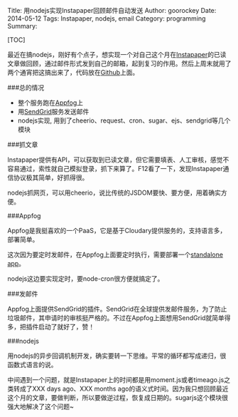 Title: 用nodejs实现Instapaper回顾邮件自动发送
Author: goorockey
Date: 2014-05-12
Tags: Instapaper, nodejs, email
Category: programming
Summary:

[TOC]

[Instapaper]: http://www.instapaper.com "Instapaper"
[Appfog]: http://www.appfog.com "Appfog"
[SendGrid]: http://sendgrid.com "SendGrid"

最近在搞nodejs，刚好有个点子，想实现一个对自己这个月在[Instapaper]的已读文章做回顾，通过邮件形式发到自己的邮箱，起到复习的作用。然后上周末就用了两个通宵把这搞出来了，代码放在[Github](https://github.com/goorockey/instapaper-review)上面。

###总的情况

- 整个服务跑在[Appfog]上
- 用[SendGrid]服务发送邮件
- nodejs实现, 用到了cheerio、request、cron、sugar、ejs、sendgrid等几个模块

###抓文章

Instapaper提供有API，可以获取到已读文章，但它需要填表、人工审核，感觉不容易通过，索性就自己模拟登录，抓下来算了。F12看了一下，发现Instapaper通信协议极其简单，好抓得很。

nodejs抓网页，可以用cheerio，说比传统的JSDOM要快、要方便，用着确实方便。

###Appfog

Appfog是我挺喜欢的一个PaaS，它是基于Cloudary提供服务的，支持语言多，部署简单。

这次因为要定时发邮件，在Appfog上面要定时执行，需要部署一个[standalone app](http://blog.appfog.com/task-scheduling-support-on-appfog-with-standalone-apps/)。

nodejs这边要实现定时，要node-cron很方便就搞定了。

###发邮件

Appfog上面提供SendGrid的插件。SendGrid在全球提供发邮件服务，为了防止垃圾邮件，其申请时的审核挺严格的。不过在Appfog上面想用SendGrid就简单得多，把插件启动了就好了，赞！

###nodejs

用nodejs的异步回调机制开发，确实要转一下思维。平常的循环都写成递归，很函数式语言的说。

中间遇到一个问题，就是Instapaper上的时间都是用moment.js或者timeago.js之类转成了XXX days ago、XXX months ago的语义式时间。因为我只想回顾最近这个月的文章，要做判断，所以要做逆过程，恢复成日期的。sugarjs这个模块很强大地解决了这个问题~


